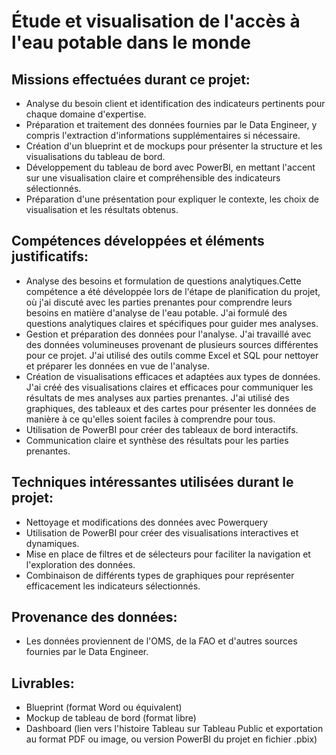 # Étude et visualisation de l'accès à l'eau potable dans le monde

## Missions effectuées durant ce projet:

- Analyse du besoin client et identification des indicateurs pertinents pour chaque domaine d'expertise.
- Préparation et traitement des données fournies par le Data Engineer, y compris l'extraction d'informations supplémentaires si nécessaire.
- Création d'un blueprint et de mockups pour présenter la structure et les visualisations du tableau de bord.
- Développement du tableau de bord avec PowerBI, en mettant l'accent sur une visualisation claire et compréhensible des indicateurs sélectionnés.
- Préparation d'une présentation pour expliquer le contexte, les choix de visualisation et les résultats obtenus.

## Compétences développées et éléments justificatifs:

- Analyse des besoins et formulation de questions analytiques.Cette compétence a été développée lors de l'étape de planification du projet, où j'ai discuté avec les parties prenantes pour comprendre leurs besoins en matière d'analyse de l'eau potable. J'ai formulé des questions analytiques claires et spécifiques pour guider mes analyses.
- Gestion et préparation des données pour l'analyse. J'ai travaillé avec des données volumineuses provenant de plusieurs sources différentes pour ce projet. J'ai utilisé des outils comme Excel et SQL pour nettoyer et préparer les données en vue de l'analyse.
- Création de visualisations efficaces et adaptées aux types de données. J'ai créé des visualisations claires et efficaces pour communiquer les résultats de mes analyses aux parties prenantes. J'ai utilisé des graphiques, des tableaux et des cartes pour présenter les données de manière à ce qu'elles soient faciles à comprendre pour tous.
- Utilisation de PowerBI pour créer des tableaux de bord interactifs.
- Communication claire et synthèse des résultats pour les parties prenantes.

## Techniques intéressantes utilisées durant le projet:

- Nettoyage et modifications des données avec Powerquery
- Utilisation de PowerBI pour créer des visualisations interactives et dynamiques.
- Mise en place de filtres et de sélecteurs pour faciliter la navigation et l'exploration des données.
- Combinaison de différents types de graphiques pour représenter efficacement les indicateurs sélectionnés.

## Provenance des données:

- Les données proviennent de l'OMS, de la FAO et d'autres sources fournies par le Data Engineer.

## Livrables:

- Blueprint (format Word ou équivalent)
- Mockup de tableau de bord (format libre)
- Dashboard (lien vers l'histoire Tableau sur Tableau Public et exportation au format PDF ou image, ou version PowerBI du projet en fichier .pbix)
